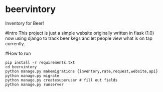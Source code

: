 # beervintory
Inventory for Beer!

#Intro
This project is just a simple website originally written in flask (1.0) now using django to track beer kegs and let people view what is on tap currently.

#How to run
```
pip install -r requirements.txt
cd beervintory
python manage.py makemigrations {inventory,rate,request,website,api}
python manage.py migrate
python manage.py createsuperuser # fill out fields
python manage.py runserver
```
